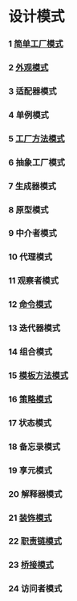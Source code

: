 # 设计模式  
### 1 [简单工厂模式](https://github.com/KevenPotter/design-patterns/blob/master/src/main/java/cn/kevenpotter/designpatterns/simpleFactory/overview.md)  
### 2 [外观模式](https://github.com/KevenPotter/design-patterns/blob/master/src/main/java/cn/kevenpotter/designpatterns/facade/overview.md)  
### 3 适配器模式  
### 4 单例模式  
### 5 [工厂方法模式](https://github.com/KevenPotter/design-patterns/blob/master/src/main/java/cn/kevenpotter/designpatterns/factoryMethod/overview.md)  
### 6 抽象工厂模式  
### 7 生成器模式  
### 8 原型模式  
### 9 中介者模式  
### 10 代理模式  
### 11 观察者模式  
### 12 [命令模式](https://github.com/KevenPotter/design-patterns/blob/master/src/main/java/cn/kevenpotter/designpatterns/command/overview.md)  
### 13 迭代器模式  
### 14 组合模式  
### 15 [模板方法模式](https://github.com/KevenPotter/design-patterns/blob/master/src/main/java/cn/kevenpotter/designpatterns/templateMethod/overview.md)  
### 16 [策略模式](https://github.com/KevenPotter/design-patterns/blob/master/src/main/java/cn/kevenpotter/designpatterns/strategy/overview.md)  
### 17 状态模式  
### 18 备忘录模式  
### 19 享元模式  
### 20 解释器模式  
### 21 [装饰模式](https://github.com/KevenPotter/design-patterns/blob/master/src/main/java/cn/kevenpotter/designpatterns/decorator/overview.md)  
### 22 [职责链模式](https://github.com/KevenPotter/design-patterns/blob/master/src/main/java/cn/kevenpotter/designpatterns/chainOfResonsibility/overview.md)  
### 23 [桥接模式](https://github.com/KevenPotter/design-patterns/blob/master/src/main/java/cn/kevenpotter/designpatterns/bridge/overview.md)  
### 24 访问者模式  
